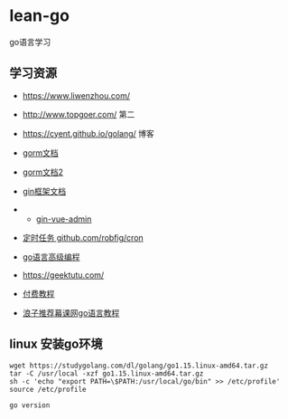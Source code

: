 # lean-go
go语言学习

## 学习资源
- https://www.liwenzhou.com/
- http://www.topgoer.com/  第二
- https://cyent.github.io/golang/ 博客

- [gorm文档](http://gorm.book.jasperxu.com/)
- [gorm文档2](https://learnku.com/docs/gorm/v2)
- [gin框架文档](https://gin-gonic.com/zh-cn/docs/)
- - [gin-vue-admin](https://github.com/flipped-aurora/gin-vue-admin)
-  [定时任务 github.com/robfig/cron](https://blog.csdn.net/hello_old_city/article/details/106097828?utm_medium=distribute.pc_relevant.none-task-blog-baidujs_baidulandingword-2&spm=1001.2101.3001.4242)
- [go语言高级编程](https://chai2010.cn/advanced-go-programming-book/)

- https://geektutu.com/
- [付费教程](https://u.geekbang.org/subject/go?utm_source=time_web&utm_medium=menu&utm_term=timewebmenu&utm_identify=geektime&utm_content=menu&utm_campaign=timewebmenu&gk_cus_user_wechat=university)


- [浪子推荐幕课网go语言教程](https://class.imooc.com/sale/go)


## linux 安装go环境
```
wget https://studygolang.com/dl/golang/go1.15.linux-amd64.tar.gz
tar -C /usr/local -xzf go1.15.linux-amd64.tar.gz
sh -c 'echo "export PATH=\$PATH:/usr/local/go/bin" >> /etc/profile'
source /etc/profile

go version
```
